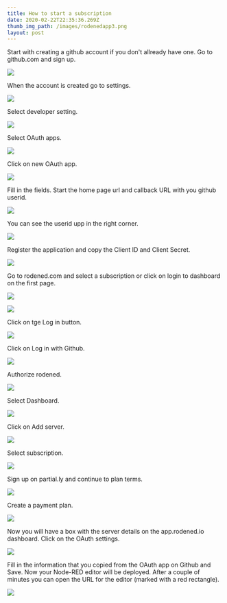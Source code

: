 ```yaml
---
title: How to start a subscription
date: 2020-02-22T22:35:36.269Z
thumb_img_path: /images/rodenedapp3.png
layout: post
---
```


Start with creating a github account if you don't allready have one. Go to github.com and sign up.

![](/images/github1.png)

When the account is created go to settings.

![](/images/github2.png)

Select developer setting.

![](/images/github3.png)

Select OAuth apps.

![](/images/github4.png)

Click on new OAuth app.

![](/images/github5.png)

Fill in the fields. Start the home page url and callback URL with you github userid.

![](/images/github7.png)

You can see the userid upp in the right corner.

![](/images/github_user.png)

Register the application and copy the Client ID and Client Secret.

![](/images/github8.png)

Go to rodened.com and select a subscription or click on login to dashboard on the first page. 

![](/images/rodenedhomepage1.png)

![](/images/homepage.png)

Click on tge Log in button.

![](/images/rodenedapp1.png)

Click on Log in with Github.

![](/images/applogin10.png)

Authorize rodened.

![](/images/rodenedapp2.png)





Select Dashboard.

![](/images/rodenedapp3.png)

Click on Add server.

![](/images/rodenedapp4.png)

Select subscription.

![](/images/rodenedapp5.png)

Sign up on partial.ly and continue to plan terms.

![](/images/rodenedapp6.png)

Create a payment plan.

![](/images/rodenedapp7.png)

Now you will have a box with the server details on the app.rodened.io dashboard. Click on the OAuth settings.

![](/images/rodenedapp8.png)

Fill in the information that you copied from the OAuth app on Github and Save. Now your Node-RED editor will be deployed.  After a couple of minutes you can open the URL for the editor (marked with a red rectangle). 

![](/images/rodenedapp9.png)
